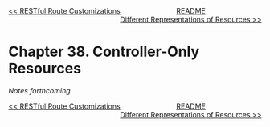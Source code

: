 <div>
<div style='float: left'><a href='ch37-restful-route-customizations.md'>&lt;&lt; RESTful Route Customizations</a></div>
<div style='float: right'><a href='ch39-different-representations-of-resources.md'>Different Representations of Resources &gt;&gt;</a></div>
<div style='float: inline-auto;text-align:center'><a href='README.md'>README</a></div>
<div style="clear: both"></div>
</div>

# Chapter 38. Controller-Only Resources

*Notes forthcoming*

<div>
<div style='float: left'><a href='ch37-restful-route-customizations.md'>&lt;&lt; RESTful Route Customizations</a></div>
<div style='float: right'><a href='ch39-different-representations-of-resources.md'>Different Representations of Resources &gt;&gt;</a></div>
<div style='float: inline-auto;text-align:center'><a href='README.md'>README</a></div>
<div style="clear: both"></div>
</div>
